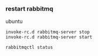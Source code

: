 ### restart rabbitmq


ubuntu

```
invoke-rc.d rabbitmq-server stop
invoke-rc.d rabbitmq-server start

```



```
rabbitmqctl status
```
